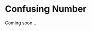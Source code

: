 <!-- MathJax -->
<script src="https://polyfill.io/v3/polyfill.min.js?features=es6"></script>
<script id="MathJax-script" async src="https://cdn.jsdelivr.net/npm/mathjax@3/es5/tex-mml-chtml.js"></script>

<!------------------------------------------------------------------------------------------------------------------------------------->

# Confusing Number 

<!------------------------------------------------------------------------------------------------------------------------------------->

Coming soon...

<!--
## Approach 1: &#x2b50;

<iframe></iframe>

### Complexity Analysis
- <div><b>Time:</b> \(O()\). asd</div>
- <div><b>Space:</b> \(O()\). asd</div>
-->

<!------------------------------------------------------------------------------------------------------------------------------------->

